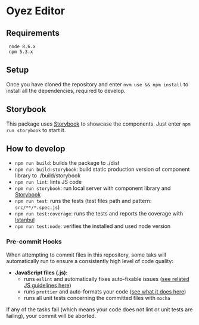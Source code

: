 # Oyez Editor

## Requirements

```
 node 8.6.x
 npm 5.3.x
```

## Setup

Once you have cloned the repository and enter `nvm use && npm install` to install all the dependencies, required to develop.

## Storybook

This package uses [Storybook](https://storybook.js.org) to showcase the components. Just enter `npm run storybook` to start it.

## How to develop

* `npm run build`: builds the package to ./dist
* `npm run build:storybook`: build static production version of component library to ./build/storybook
* `npm run lint`: lints JS code
* `npm run storybook`: run local server with component library and [Storybook](https://storybook.js.org)
* `npm run test`: runs the tests (test files path and pattern: `src/**/*.spec.js`)
* `npm run test:coverage`: runs the tests and reports the coverage with [Istanbul](https://www.npmjs.com/package/istanbul)
* `npm run test:node`: verifies the installed and used node version

### Pre-commit Hooks

When attempting to commit files in this repository, some taks will automatically run to ensure a consistently high level of code quality:

* __JavaScript files (.js):__
  * runs `eslint` and automatically fixes auto-fixable issues ([see related JS guidelines here](https://github.com/airbnb/javascript))
  * runs `prettier` and auto-formats your code ([see what it does here](https://github.com/prettier/prettier))
  * runs all unit tests concerning the committed files with `mocha`

If any of the tasks fail (which means your code does not lint or unit tests are failing), your commit will be aborted.
